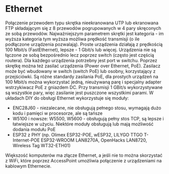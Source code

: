 # Ethernet
Połączenie przewodem typu skrętka nieekranowana UTP lub ekranowana FTP składającym się z 8 przewodów pogrupowanych w 4 pary skręconych ze sobą przewodów. Najważniejszym parametrem skrętki jest kategoria - im wyższa kategoria tym wyższa możliwa prędkość transmisji (o ile podłączone urządzenia pozwalają). Proste urządzenia działają z prędkością 100 Mbit/s (FastEthernet), lepsze - 1 Gbit/s lub więcej.
Urządzenia nie są łączone ze sobą bezpośrednio lecz poprzez switch (często jest częścią routera). Dla każdego urządzenia potrzebny jest port w switchu.
Poprzez skrętkę można też zasilać urządzenia (Power over Ethernet, PoE). Zasilacz może być wbudowany w switch (switch PoE) lub osobny, korzystający z przejściówki.
Są różne standardy zasilania PoE, dla prostych urządzeń na 100 Mbit/s można wykorzystać jedną, nieużywaną parę i specjalny adapter wstrzykiwacz PoE z gniazdem DC. 
Przy transmisji 1 GBit/s wykorzystywane są wszystkie pary, więc zasilanie jest puszczone wszystkimi parami.
W układach DIY do obsługi Ethernet wykorzystuje się moduły:
* ENC28J60 - niezalecane, nie obsługują pełnego stosu, wymagają dużo kodu i pamięci w procesorze, ale są tańsze
* W5100 i nowsze: W5500, W5600 - obsługują pełny stos TCP, są lepsze i łatwiejsze w użyciu. Niektóre moduły obsługują lub mają możliwość dodania modułu PoE
* ESP32 z PHY (np. Olimex ESP32-POE, wESP32,  LILYGO TTGO T-Internet-POE ESP32-WROOM LAN8270A, OpenHacks LAN8720, Wireless Tag WT32-ETH01)

Większość komputerów ma złącze Ethernet, a jeśli nie to można skorzystać z WiFi, które poprzez AccessPoint umożliwia połączenie z urządzeniami na kablowym Ethernecie.